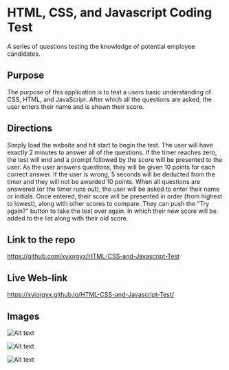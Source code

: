 # HTML, CSS, and Javascript Coding Test
 A series of questions testing the knowledge of potential employee candidates. 

## Purpose
The purpose of this application is to test a users basic understanding of CSS, HTML, and JavaScript. After which all the questions are asked, the user enters their name and is shown their score. 

## Directions
Simply load the website and hit start to begin the test. The user will have exactly 2 minutes to answer all of the questions. If the timer reaches zero, the test will end and a prompt followed by the score will be presented to the user. As the user answers questions, they will be given 10 points for each correct answer. If the user is wrong, 5 seconds will be deducted from the timer and they will not be awarded 10 points. When all questions are answered (or the timer runs out), the user will be asked to enter their name or initials. Once entered, their score will be presented in order (from highest to lowest), along with other scores to compare. They can push the "Try again?" button to take the test over again. In which their new score will be added to the list along with their old score. 

## Link to the repo
https://github.com/xyiorgyx/HTML-CSS-and-Javascript-Test

## Live Web-link
https://xyiorgyx.github.io/HTML-CSS-and-Javascript-Test/

## Images
![Alt text](https://file%2B.vscode-resource.vscode-cdn.net/c%3A/Users/bosna/OneDrive/Desktop/Coding-Test/Assets/images/Starting%20Page.png?version%3D1668460802768)

![Alt text](https://file%2B.vscode-resource.vscode-cdn.net/c%3A/Users/bosna/OneDrive/Desktop/Coding-Test/Assets/images/Question%20.png?version%3D1668460758329)

![Alt text](https://file%2B.vscode-resource.vscode-cdn.net/c%3A/Users/bosna/OneDrive/Desktop/Coding-Test/Assets/images/ScoreBoard.png?version%3D1668460781114)

